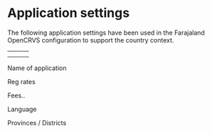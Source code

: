 # Application settings

The following application settings have been used in the Farajaland OpenCRVS configuration to support the country context. &#x20;

|   |   |   |
| - | - | - |
|   |   |   |
|   |   |   |

Name of application

Reg rates

Fees..&#x20;

Language

Provinces / Districts

